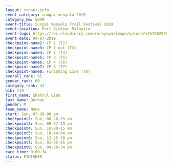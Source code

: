 ```yaml
---
layout: runner-info 
event_category: sungai-menyala-2019 
category_km: 50KM 
event-title: Sungai Menyala Trail Festival 2019 
event-location: Port Dickson Malaysia 
event-logo: https://res.cloudinary.com/raceyaya/image/upload/v1570025907/logo/smft_rwzxh1.jpg 
event-date: 04-07-2019 
checkpoint-name2: CP 1 (T2) 
checkpoint-name3: CP 1 out (T3) 
checkpoint-name4: CP 2 (T4) 
checkpoint-name5: CP 3 (T5) 
checkpoint-name6: CP 4 (T6) 
checkpoint-name7: CP 5 (T7) 
checkpoint-name8: Finishing Line (T8) 
overall_rank: 95
gender_rank: 80
category_rank: 43
bib: 119
first_name: Shahrul Ezam
last_name: Borhan
gender: M
team_name: None
start: Sun, 07-30-00 am
checkpoint2: Sun, 08-20-33 am
checkpoint3: Sun, 08-27-19 am
checkpoint4: Sun, 10-00-15 am
checkpoint5: Sun, 10-44-04 am
checkpoint6: Sun, 12-25-30 pm
checkpoint7: Sun, 01-35-56 pm
checkpoint8: Sun, 04-30-34 pm
race_time: 9-00-34
status: FINISHER
---
```

